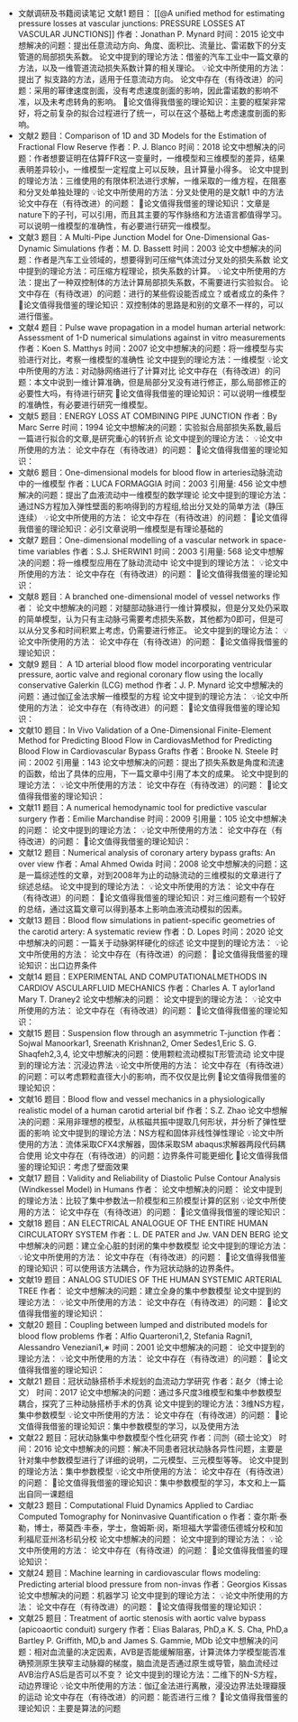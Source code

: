 - ​文献调研及书籍阅读笔记
    文献1
        题目： [[@A unified method for estimating pressure losses at vascular junctions: PRESSURE LOSSES AT VASCULAR JUNCTIONS]] 
        作者：Jonathan P. Mynard
        时间：2015
        论文中想解决的问题：提出任意流动方向、角度、面积比、流量比、雷诺数下的分支管道的局部损失系数。
        论文中提到的理论方法：借鉴的汽车工业中一篇文章的方法，以及一维管道流动损失系数计算的相关理论。
        💡论文中所使用的方法：提出了 拟支路的方法，适用于任意流动方向。
        论文中存在（有待改进）的问题：采用的幂律速度剖面，没有考虑速度剖面的影响，因此雷诺数的影响不准，以及未考虑转角的影响。
        🔖论文值得我借鉴的理论知识：主要的框架非常好，将之前复杂的拟合过程进行了统一，可以在这个基础上考虑速度剖面的影响。
- 文献2
        题目：Comparison of 1D and 3D Models for the Estimation of Fractional Flow Reserve
        作者：P. J. Blanco
        时间：2018
        论文中想解决的问题：作者想要证明在估算FFR这一变量时，一维模型和三维模型的差异，结果表明差异较小，一维模型一定程度上可以反映，且计算量小得多。
        论文中提到的理论方法：三维使用的有限体积法进行求解，一维采取的一维方程，在阻塞和分叉处单独处理的
        💡论文中所使用的方法：分叉处使用的是文献1 中的方法
        论文中存在（有待改进）的问题：
        🔖论文值得我借鉴的理论知识：文章是nature下的子刊，可以引用，而且其主要的写作脉络和方法语言都值得学习。可以说明一维模型的准确性，有必要进行研究一维模型。
- 文献3
        题目：A Multi-Pipe Junction Model for One-Dimensional Gas-Dynamic Simulations
        作者：M. D. Bassett
        时间：2003
        论文中想解决的问题：作者是汽车工业领域的，想要得到可压缩气体流过分叉处的损失系数
        论文中提到的理论方法：可压缩方程理论，损失系数的计算。
        💡论文中所使用的方法：提出了一种双控制体的方法计算局部损失系数，不需要进行实验拟合。
        论文中存在（有待改进）的问题：进行的某些假设能否成立？或者成立的条件？
        🔖论文值得我借鉴的理论知识：双控制体的思路是和别的文章不一样的，可以进行借鉴。
- 文献4
        题目：Pulse wave propagation in a model human arterial network: Assessment of 1-D numerical simulations against in vitro measurements
        作者：Koen S. Matthys
        时间：2007
        论文中想解决的问题：将一维模型与实验进行对比，考察一维模型的准确性
        论文中提到的理论方法：一维模型
        💡论文中所使用的方法：对动脉网络进行了计算对比
        论文中存在（有待改进）的问题：本文中说到一维计算准确，但是局部分叉没有进行修正，那么局部修正的必要性大吗，有待进行研究
        🔖论文值得我借鉴的理论知识：可以说明一维模型的准确性，有必要进行研究一维模型。
- 文献5
        题目：ENERGY LOSS AT COMBINING PIPE JUNCTION
        作者：By Marc Serre
        时间：1994
        论文中想解决的问题：实验拟合局部损失系数,最后一篇进行拟合的文章,是研究重心的转折点
        论文中提到的理论方法：
        💡论文中所使用的方法：
        论文中存在（有待改进）的问题：
        🔖论文值得我借鉴的理论知识：
- 文献6
        题目：One-dimensional models for blood flow in arteries动脉流动中的一维模型
        作者：LUCA FORMAGGIA
        时间：2003
        引用量: 456
        论文中想解决的问题：提出了血液流动中一维模型的数学理论
        论文中提到的理论方法：通过NS方程加入弹性壁面的影响得到的方程组,给出分叉处的简单方法（静压连续）
        💡论文中所使用的方法：
        论文中存在（有待改进）的问题：
        🔖论文值得我借鉴的理论知识：必引文章说明一维模型是有理论基础的
- 文献7
        题目：One-dimensional modelling of a vascular network in space-time variables
        作者：S.J. SHERWIN1
        时间：2003
        引用量: 568
        论文中想解决的问题：将一维模型应用在了脉动流动中
        论文中提到的理论方法：
        💡论文中所使用的方法：
        论文中存在（有待改进）的问题：
        🔖论文值得我借鉴的理论知识：
- 文献8
        题目：A branched one-dimensional model of vessel networks
        作者：
        论文中想解决的问题：对腿部动脉进行一维计算模拟，但是分叉处仍采取的简单模型，认为只有主动脉弓需要考虑损失系数，其他都为0即可，但是可以从分叉多和时间积累上考虑，仍需要进行修正。
        论文中提到的理论方法：
        💡论文中所使用的方法：
        论文中存在（有待改进）的问题：
        🔖论文值得我借鉴的理论知识：
- 文献9
        题目： A 1D arterial blood flow model incorporating ventricular pressure, aortic valve and regional coronary flow using the locally conservative Galerkin (LCG) method
        作者：J. P. Mynard
        论文中想解决的问题：通过伽辽金法求解一维模型的方程
        论文中提到的理论方法：
        💡论文中所使用的方法：
        论文中存在（有待改进）的问题：
        🔖论文值得我借鉴的理论知识：
- 文献10
        题目：In Vivo Validation of a One-Dimensional Finite-Element Method for Predicting Blood Flow in CardiovasMethod for Predicting Blood Flow in Cardiovascular Bypass Grafts
        作者：Brooke N. Steele
        时间：2002
        引用量：143
        论文中想解决的问题：提出了损失系数是角度和流速的函数，给出了具体的应用，下一篇文章中引用了本文的成果。
        论文中提到的理论方法：
        💡论文中所使用的方法：
        论文中存在（有待改进）的问题：
        🔖论文值得我借鉴的理论知识：
- 文献11
        题目：A numerical hemodynamic tool for predictive vascular surgery
        作者：Emilie Marchandise
        时间：2009
        引用量：105
        论文中想解决的问题：
        论文中提到的理论方法：
        💡论文中所使用的方法：
        论文中存在（有待改进）的问题：
        🔖论文值得我借鉴的理论知识：
- 文献12
        题目：Numerical analysis of coronary artery bypass grafts: An over view
        作者：Amal Ahmed Owida
        时间：2008
        论文中想解决的问题：这是一篇综述性的文章，对到2008年为止的动脉流动的三维模拟的文章进行了综述总结。
        论文中提到的理论方法：
        💡论文中所使用的方法：
        论文中存在（有待改进）的问题：
        🔖论文值得我借鉴的理论知识：对三维问题有一个较好的总结，通过这篇文章可以得到基本上影响血液流动模拟的因素。
- 文献13
        题目：Blood flow simulations in patient-specific geometries of the carotid artery: A systematic review 
        作者：D. Lopes
        时间：2020
        论文中想解决的问题：一篇关于动脉粥样硬化的综述
        论文中提到的理论方法：
        💡论文中所使用的方法：
        论文中存在（有待改进）的问题：
        🔖论文值得我借鉴的理论知识：出口边界条件
- 文献14
        题目：EXPERIMENTAL AND COMPUTATIONALMETHODS IN CARDIOV ASCULARFLUID MECHANICS 
        作者：Charles A. T aylor1and Mary T. Draney2
        论文中想解决的问题：
        论文中提到的理论方法：
        💡论文中所使用的方法：
        论文中存在（有待改进）的问题：
        🔖论文值得我借鉴的理论知识：
- 文献15
        题目：Suspension flow through an asymmetric T-junction
        作者：Sojwal Manoorkar1, Sreenath Krishnan2, Omer Sedes1,Eric S. G. Shaqfeh2,3,4,
        论文中想解决的问题：使用颗粒流动模拟T形管流动
        论文中提到的理论方法：沉浸边界法
        💡论文中所使用的方法：
        论文中存在（有待改进）的问题：可以考虑颗粒直径大小的影响，而不仅仅是比例
        🔖论文值得我借鉴的理论知识：
- 文献16
        题目：Blood flow and vessel mechanics in a physiologically realistic model of a human carotid arterial bif
        作者：S.Z. Zhao
        论文中想解决的问题：采用非理想的模型，从核磁共振中提取几何形状，并分析了弹性壁面的影响
        论文中提到的理论方法：NS方程和固体非线性弹性理论
        💡论文中所使用的方法：流体采取CFX4求解器，固体采取SM abaqus求解器两段代码耦合使用
        论文中存在（有待改进）的问题：边界条件可能更细化
        🔖论文值得我借鉴的理论知识：考虑了壁面效果
- 文献17
        题目：Validity and Reliability of Diastolic Pulse Contour Analysis (Windkessel Model) in Humans
        作者：
        论文中想解决的问题：
        论文中提到的理论方法：比较了集中参数法一阶模型和三阶模型计算的区别
        💡论文中所使用的方法：
        论文中存在（有待改进）的问题：
        🔖论文值得我借鉴的理论知识：
- 文献18
        题目：AN ELECTRICAL ANALOGUE OF THE ENTIRE HUMAN CIRCULATORY SYSTEM
        作者：L. DE PATER and Jw. VAN DEN BERG
        论文中想解决的问题：建立全心脏的封闭的集中参数模型
        论文中提到的理论方法：
        💡论文中所使用的方法：
        论文中存在（有待改进）的问题：
        🔖论文值得我借鉴的理论知识：可以使用该方法耦合，作为冠状动脉的边界条件。
- 文献19
        题目：ANALOG STUDIES OF THE HUMAN SYSTEMIC ARTERIAL TREE
        作者：
        论文中想解决的问题：建立全身的集中参数模型
        论文中提到的理论方法：
        💡论文中所使用的方法：
        论文中存在（有待改进）的问题：
        🔖论文值得我借鉴的理论知识：
- 文献20
        题目：Coupling between lumped and distributed models for blood flow problems
        作者：Alfio Quarteroni1,2, Stefania Ragni1, Alessandro Veneziani1,∗
        时间：2001
        论文中想解决的问题：
        论文中提到的理论方法：
        💡论文中所使用的方法：
        论文中存在（有待改进）的问题：
        🔖论文值得我借鉴的理论知识：
- 文献21
        题目：冠状动脉搭桥手术规划的血流动力学研究
        作者：赵夕（博士论文）
        时间：2017
        论文中想解决的问题：通过多尺度3维模型和集中参数模型耦合，探究了三种动脉搭桥手术的仿真
        论文中提到的理论方法：3维NS方程，集中参数模型
        💡论文中所使用的方法：
        论文中存在（有待改进）的问题：
        🔖论文值得我借鉴的理论知识：集中参数模型的学习，以及使用方法
- 文献22
        题目：冠状动脉集中参数模型个性化研究
        作者：闫剀（硕士论文）
        时间：2016
        论文中想解决的问题：解决不同患者冠状动脉各异性问题，主要是针对集中参数模型进行了详细的说明，二元模型、三元模型等等。
        论文中提到的理论方法：集中参数模型
        💡论文中所使用的方法：
        论文中存在（有待改进）的问题：
        🔖论文值得我借鉴的理论知识：集中参数模型的学习，本文和上一篇出自同一课题组
- 文献23
        题目：Computational Fluid Dynamics Applied to Cardiac Computed Tomography for Noninvasive Quantification o
        作者：查尔斯·泰勒，博士，蒂莫西·丰泰，学士，詹姆斯·闵，斯坦福大学雷德伍德城分校和加利福尼亚州洛杉矶分校
        论文中想解决的问题：
        论文中提到的理论方法：
        💡论文中所使用的方法：
        论文中存在（有待改进）的问题：
        🔖论文值得我借鉴的理论知识：
- 文献24
        题目：Machine learning in cardiovascular flows modeling: Predicting arterial blood pressure from non-invas
        作者：Georgios Kissas
        论文中想解决的问题：机器学习
        论文中提到的理论方法：
        💡论文中所使用的方法：
        论文中存在（有待改进）的问题：
        🔖论文值得我借鉴的理论知识：
- 文献25
        题目：Treatment of aortic stenosis with aortic valve bypass (apicoaortic conduit) surgery
        作者：Elias Balaras, PhD,a K. S. Cha, PhD,a Bartley P. Griffith, MD,b and James S. Gammie, MDb
        论文中想解决的问题：相对血流量的决定因素，AVB是否能缓解阻塞，计算流体力学模型能否准确预测原生狭窄主动脉瓣的梯度，脑血流是否通过原生或导管，脑血流经过AVB治疗AS后是否可以不变？
        论文中提到的理论方法：二维下的N-S方程，动边界理论
        💡论文中所使用的方法：伽辽金法进行离散，浸没边界法处理瓣膜的运动
        论文中存在（有待改进）的问题：能否进行三维？
        🔖论文值得我借鉴的理论知识：主要是算法的问题